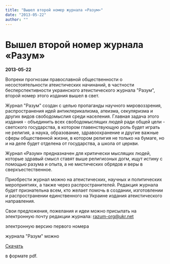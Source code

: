 ```yaml
---
title: "Вышел второй номер журнала «Разум»"
date: "2013-05-22"
author: ""
---
```


# Вышел второй номер журнала «Разум»

**2013-05-22** 

Вопреки прогнозам православной общественности о несостоятельности атеистических начинаний, в частности бесперспективности украинского атеистического журнала "Разум", второй номер этого издания вышел в свет.

Журнал "Разум" создан с целью пропаганды научного мировоззрения, распространения идей антиклерикализма, атеизма, секуляризма и других видов свободомыслия среди населения. Главная задача этого издания - объединить всех свободомыслящих людей ради общей цели - светского государства, в котором главенствующую роль будет играть не религия, а наука, образование, здравоохранение и другие важные сферы общественной жизни, в котором религия не только на бумаге, но и на деле будет отделена от государства, а школа от церкви.

Журнал «Разум» предназначен для критически мыслящих людей, которые здравый смысл ставят выше религиозных догм, ищут истину с помощью разума и опыта, а не мистических обрядов и веры в сверхъестественное.

Приобрести журнал можно на атеистических, научных и политических мероприятиях, а также через распространителей. Редакция журнала будет признательна всем, кто желает помочь в создании, изготовлении и распространении единственного на Украине издания атеистического направления.

Свои предложения, пожелания и идеи можно присылать на электронную почту редакции журнала: [razum-org@ukr.net](mailto:razum-org@ukr.net)

электронную версию первого номера

журнала "Разум" можно

[Скачать](http://opium.at.ua/razum/razum1.pdf)

в формате pdf.